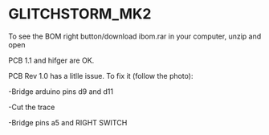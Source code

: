 # GLITCHSTORM_MK2
To see the BOM right button/download ibom.rar in your computer, unzip and open



PCB 1.1 and hifger are OK. 

PCB Rev 1.0 has a litlle issue. To fix it (follow the photo):

-Bridge arduino pins d9 and d11

-Cut the trace

-Bridge pins a5 and RIGHT SWITCH 

